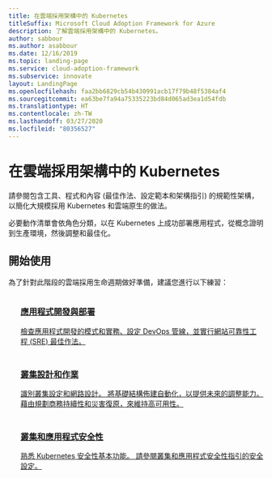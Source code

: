 ```yaml
---
title: 在雲端採用架構中的 Kubernetes
titleSuffix: Microsoft Cloud Adoption Framework for Azure
description: 了解雲端採用架構中的 Kubernetes。
author: sabbour
ms.author: asabbour
ms.date: 12/16/2019
ms.topic: landing-page
ms.service: cloud-adoption-framework
ms.subservice: innovate
layout: LandingPage
ms.openlocfilehash: faa2bb6829cb54b430991acb17f79b48f5384af4
ms.sourcegitcommit: ea63be7fa94a75335223bd84d065ad3ea1d54fdb
ms.translationtype: HT
ms.contentlocale: zh-TW
ms.lasthandoff: 03/27/2020
ms.locfileid: "80356527"
---
```

<!-- cSpell:ignore asabbour sabbour -->

# <a name="kubernetes-in-the-cloud-adoption-framework"></a>在雲端採用架構中的 Kubernetes

請參閱包含工具、程式和內容 (最佳作法、設定範本和架構指引) 的規範性架構，以簡化大規模採用 Kubernetes 和雲端原生的做法。

必要動作清單會依角色分類，以在 Kubernetes 上成功部署應用程式，從概念證明到生產環境，然後調整和最佳化。

## <a name="get-started"></a>開始使用

為了針對此階段的雲端採用生命週期做好準備，建議您進行以下練習：

<!-- markdownlint-disable MD033 -->

<ul class="panelContent cardsF">
    <li style="display: flex; flex-direction: column;">
        <a href="./application-development.md">
            <div class="cardSize">
                <div class="cardPadding" style="padding-bottom:10px;">
                    <div class="card" style="padding-bottom:10px;">
                        <div class="cardImageOuter">
                            <div class="cardImage">
                                <img alt="" src="../../_images/icons/1.png" data-linktype="external">
                            </div>
                        </div>
                        <div class="cardText" style="padding-left:0px;">
                            <h3>應用程式開發與部署</h3>
檢查應用程式開發的模式和實務、設定 DevOps 管線，並實行網站可靠性工程 (SRE) 最佳作法。
                        </div>
                    </div>
                </div>
            </div>
        </a>
    </li>
    <li style="display: flex; flex-direction: column;">
        <a href="./cluster-design-operations.md">
            <div class="cardSize">
                <div class="cardPadding" style="padding-bottom:10px;">
                    <div class="card" style="padding-bottom:10px;">
                        <div class="cardImageOuter">
                            <div class="cardImage">
                                <img alt="" src="../../_images/icons/2.png" data-linktype="external">
                            </div>
                        </div>
                        <div class="cardText" style="padding-left:0px;">
                            <h3>叢集設計和作業</h3>
識別叢集設定和網路設計。 將基礎結構佈建自動化，以提供未來的調整能力。 藉由規劃商務持續性和災害復原，來維持高可用性。
                        </div>
                    </div>
                </div>
            </div>
        </a>
    </li>
    <li style="display: flex; flex-direction: column;">
        <a href="./cluster-application-security.md">
            <div class="cardSize">
                <div class="cardPadding" style="padding-bottom:10px;">
                    <div class="card" style="padding-bottom:10px;">
                        <div class="cardImageOuter">
                            <div class="cardImage">
                                <img alt="" src="../../_images/icons/3.png" data-linktype="external">
                            </div>
                        </div>
                        <div class="cardText" style="padding-left:0px;">
                            <h3>叢集和應用程式安全性</h3>
熟悉 Kubernetes 安全性基本功能。 請參閱叢集和應用程式安全性指引的安全設定。
                        </div>
                    </div>
                </div>
            </div>
        </a>
    </li>
</ul>
<!-- markdownlint-enable MD033 -->
